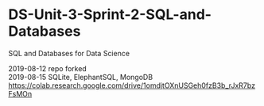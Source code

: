# DS-Unit-3-Sprint-2-SQL-and-Databases
SQL and Databases for Data Science

2019-08-12 repo forked  
2019-08-15 SQLite, ElephantSQL, MongoDB  
https://colab.research.google.com/drive/1omdjtOXnUSGeh0fzB3b_rJxR7bzFsMOn  
